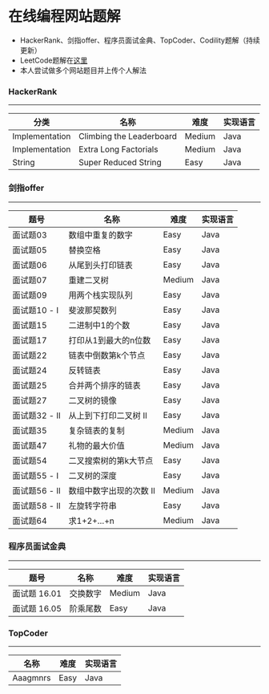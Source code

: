 # 在线编程网站题解
* HackerRank、剑指offer、程序员面试金典、TopCoder、Codility题解（持续更新）
* LeetCode题解在[这里](https://github.com/lhf2018/LeetcodeSolution)
* 本人尝试做多个网站题目并上传个人解法

### HackerRank
----
分类 | 名称 |  难度  | 实现语言 |
-|-|-|-|
Implementation | Climbing the Leaderboard | Medium | Java |
Implementation | Extra Long Factorials | Medium | Java |
String | Super Reduced String | Easy | Java |

### 剑指offer
----
题号 | 名称 |  难度  | 实现语言 |
-|-|-|-|
面试题03 | 数组中重复的数字 | Easy | Java |
面试题05 | 替换空格 | Easy | Java |
面试题06 | 从尾到头打印链表 | Easy | Java |
面试题07 | 重建二叉树 | Medium | Java |
面试题09 | 用两个栈实现队列 | Easy | Java |
面试题10 - I | 斐波那契数列 | Easy | Java |
面试题15 | 二进制中1的个数 | Easy | Java |
面试题17 | 打印从1到最大的n位数 | Easy | Java |
面试题22 | 链表中倒数第k个节点 | Easy | Java |
面试题24 | 反转链表 | Easy | Java |
面试题25 | 合并两个排序的链表 | Easy | Java |
面试题27 | 二叉树的镜像 | Easy | Java |
面试题32 - II | 从上到下打印二叉树 II | Easy | Java |
面试题35 | 复杂链表的复制 | Medium | Java |
面试题47 | 礼物的最大价值 | Medium | Java |
面试题54 | 二叉搜索树的第k大节点 | Easy | Java |
面试题55 - I | 二叉树的深度 | Easy | Java |
面试题56 - II | 数组中数字出现的次数 II | Medium | Java |
面试题58 - II | 左旋转字符串 | Easy | Java |
面试题64 | 求1+2+…+n | Medium | Java |

### 程序员面试金典
----
题号 | 名称 |  难度  | 实现语言 |
-|-|-|-|
面试题 16.01 | 交换数字 | Medium | Java |
面试题 16.05 | 阶乘尾数 | Easy | Java |

### TopCoder
----
名称 |  难度  | 实现语言 |
-|-|-|
Aaagmnrs | Easy | Java |
